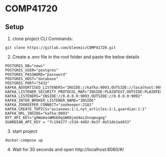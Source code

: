 # COMP41720

## Setup

1. clone project
CLI Commands:
```
git clone https://gitlab.com/Glenmic/COMP41720.git
```
2. Create a .env file in the root folder and paste the below details
```
POSTGRES_DB="news"
POSTGRES_USER="postgres"
POSTGRES_PASSWORD="password"
POSTGRES_HOST="database"
POSTGRES_PORT="5432"
KAFKA_ADVERTISED_LISTENERS="INSIDE://kafka:9093,OUTSIDE://localhost:9092"
KAFKA_LISTENER_SECURITY_PROTOCOL_MAP="INSIDE:PLAINTEXT,OUTSIDE:PLAINTEXT"
KAFKA_LISTENERS="INSIDE://0.0.0.0:9093,OUTSIDE://0.0.0.0:9092"
KAFKA_INTER_BROKER_LISTENER_NAME="INSIDE"
KAFKA_ZOOKEEPER_CONNECT="zookeeper:2181"
KAFKA_CREATE_TOPICS="asianews:1:1,nyt_articles:1:1,guardian:1:1"
KAFKA_URL_INSIDE="kafka:9093"
NYT_API_KEY="g0Wo0asWMGE0q1WK0jeU4eiZnnqmugeg"
GUARDIAN_API_KEY = "7c194277-c534-4402-9e3f-de51de1ad433"
```
3. start project
```
docker-compose up
```
4. Wait for 30 seconds and open http://localhost:8080/#/






